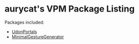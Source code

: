 # aurycat's VPM Package Listing

Packages included:
- [UdonPortals](https://github.com/aurycat/UdonPortals)
- [MinimalGestureGenerator](https://github.com/aurycat/MinimalGestureGenerator)
